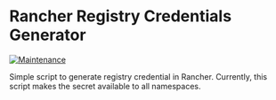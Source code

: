 # Rancher Registry Credentials Generator
[![Maintenance](https://img.shields.io/badge/Maintained%3F-yes-green.svg)](https://github.com/meappy/docker-nginx-blue-green/graphs/commit-activity)

Simple script to generate registry credential in Rancher. Currently, this script makes the secret available to all namespaces.
